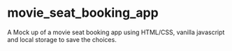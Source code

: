 # movie_seat_booking_app
A Mock up of a movie seat booking app using HTML/CSS, vanilla javascript and local storage to save the choices.
